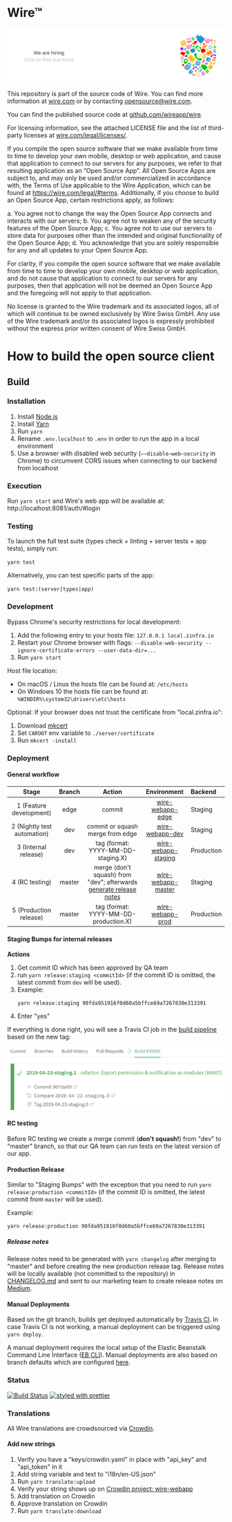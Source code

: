 # Wire™

[![We are hiring](https://github.com/wireapp/wire/blob/master/assets/header-small.png?raw=true)](https://wire.softgarden.io/job/616102)

This repository is part of the source code of Wire. You can find more information at [wire.com](https://wire.com) or by contacting opensource@wire.com.

You can find the published source code at [github.com/wireapp/wire](https://github.com/wireapp/wire).

For licensing information, see the attached LICENSE file and the list of third-party licenses at [wire.com/legal/licenses/](https://wire.com/legal/licenses/).

If you compile the open source software that we make available from time to time to develop your own mobile, desktop or web application, and cause that application to connect to our servers for any purposes, we refer to that resulting application as an “Open Source App”. All Open Source Apps are subject to, and may only be used and/or commercialized in accordance with, the Terms of Use applicable to the Wire Application, which can be found at https://wire.com/legal/#terms. Additionally, if you choose to build an Open Source App, certain restrictions apply, as follows:

a. You agree not to change the way the Open Source App connects and interacts with our servers; b. You agree not to weaken any of the security features of the Open Source App; c. You agree not to use our servers to store data for purposes other than the intended and original functionality of the Open Source App; d. You acknowledge that you are solely responsible for any and all updates to your Open Source App.

For clarity, if you compile the open source software that we make available from time to time to develop your own mobile, desktop or web application, and do not cause that application to connect to our servers for any purposes, then that application will not be deemed an Open Source App and the foregoing will not apply to that application.

No license is granted to the Wire trademark and its associated logos, all of which will continue to be owned exclusively by Wire Swiss GmbH. Any use of the Wire trademark and/or its associated logos is expressly prohibited without the express prior written consent of Wire Swiss GmbH.

# How to build the open source client

## Build

### Installation

1. Install [Node.js](https://nodejs.org/)
1. Install [Yarn](https://yarnpkg.com)
1. Run `yarn`
1. Rename `.env.localhost` to `.env` in order to run the app in a local environment
1. Use a browser with disabled web security (`−−disable−web−security` in Chrome) to circumvent CORS issues when connecting to our backend from localhost

### Execution

Run `yarn start` and Wire's web app will be available at: http://localhost:8081/auth/#login

### Testing

To launch the full test suite (types check + linting + server tests + app tests), simply run:

`yarn test`

Alternatively, you can test specific parts of the app:

`yarn test:(server|types|app)`

### Development

Bypass Chrome's security restrictions for local development:

1. Add the following entry to your hosts file: `127.0.0.1 local.zinfra.io`
1. Restart your Chrome browser with flags: `--disable-web-security --ignore-certificate-errors --user-data-dir=...`
1. Run `yarn start`

Host file location:

- On macOS / Linux the hosts file can be found at: `/etc/hosts`
- On Windows 10 the hosts file can be found at: `%WINDIR%\system32\drivers\etc\hosts`

Optional: If your browser does not trust the certificate from "local.zinfra.io":

1. Download [mkcert](https://github.com/FiloSottile/mkcert/releases/latest)
1. Set `CAROOT` env variable to `./server/certificate`
1. Run `mkcert -install`

### Deployment

#### General workflow

| Stage | Branch | Action | Environment | Backend |
| :-: | :-: | :-: | :-: | :-- |
| 1 (Feature development) | edge | commit | [wire-webapp-edge](https://wire-webapp-edge.zinfra.io/) | Staging |
| 2 (Nightly test automation) | dev | commit or squash merge from edge | [wire-webapp-dev](https://wire-webapp-dev.zinfra.io/) | Staging |
| 3 (Internal release) | dev | tag (format: YYYY-MM-DD-staging.X) | [wire-webapp-staging](https://wire-webapp-staging.wire.com/) | Production |
| 4 (RC testing) | master | merge (don't squash) from "dev"; afterwards [generate release notes](#release-notes) | [wire-webapp-master](https://wire-webapp-master.zinfra.io/) | Staging |
| 5 (Production release) | master | tag (format: YYYY-MM-DD-production.X) | [wire-webapp-prod](https://app.wire.com/) | Production |

#### Staging Bumps for internal releases

**Actions**

1. Get commit ID which has been approved by QA team
1. run `yarn release:staging <commitId>` (if the commit ID is omitted, the latest commit from `dev` will be used).
1. Example:
   ```
   yarn release:staging 90fda951916f0d60a5bffce69a7267830e313391
   ```
1. Enter "yes"

If everything is done right, you will see a Travis CI job in the [build pipeline](https://travis-ci.org/wireapp/wire-webapp/builds) based on the new tag:

![Staging Release](./docs/release/staging-release.png)

#### RC testing

Before RC testing we create a merge commit (**don't squash!**) from "dev" to "master" branch, so that our QA team can run tests on the latest version of our app.

#### Production Release

Similar to "Staging Bumps" with the exception that you need to run `yarn release:production <commitId>` (if the commit ID is omitted, the latest commit from `master` will be used).

Example:

```
yarn release:production 90fda951916f0d60a5bffce69a7267830e313391
```

##### Release notes

Release notes need to be generated with `yarn changelog` after merging to "master" and before creating the new production release tag. Release notes will be locally available (not committed to the repository) in [CHANGELOG.md](./CHANGELOG.md) and sent to our marketing team to create release notes on [Medium](https://medium.com/wire-news/desktop-updates/home).

#### Manual Deployments

Based on the git branch, builds get deployed automatically by [Travis CI](https://travis-ci.org/). In case Travis CI is not working, a manual deployment can be triggered using `yarn deploy`.

A manual deployment requires the local setup of the Elastic Beanstalk Command Line Interface ([EB CLI](https://docs.aws.amazon.com/en_us/elasticbeanstalk/latest/dg/eb-cli3.html)). Manual deployments are also based on branch defaults which are configured [here](./.elasticbeanstalk/config.yml).

### Status

[![Build Status](https://travis-ci.org/wireapp/wire-webapp.svg?branch=dev)](https://travis-ci.org/wireapp/wire-webapp) [![styled with prettier](https://img.shields.io/badge/styled_with-prettier-ff69b4.svg)](https://github.com/prettier/prettier)

### Translations

All Wire translations are crowdsourced via [Crowdin](https://crowdin.com/projects/wire).

#### Add new strings

1. Verify you have a "keys/crowdin.yaml" in place with "api_key" and "api_token" in it
1. Add string variable and text to "i18n/en-US.json"
1. Run `yarn translate:upload`
1. Verify your string shows up on [Crowdin project: wire-webapp](https://crowdin.com/translate/wire-webapp/1224/en-en)
1. Add translation on Crowdin
1. Approve translation on Crowdin
1. Run `yarn translate:download`
